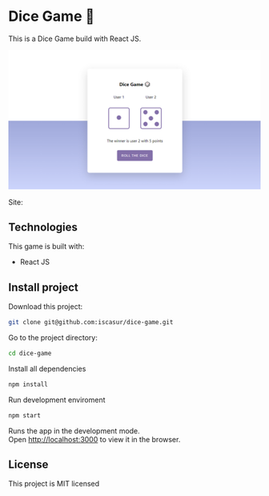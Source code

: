 # Dice Game 🎲

This is a Dice Game build with React JS.

![Dice Game 🎲](./static/dice-game.png)

Site:

## Technologies

This game is built with:

- React JS

## Install project

Download this project:

```sh
git clone git@github.com:iscasur/dice-game.git
```

Go to the project directory:

```sh
cd dice-game
```

Install all dependencies

```sh
npm install
```

Run development enviroment

```sh
npm start
```

Runs the app in the development mode.\
Open [http://localhost:3000](http://localhost:3000) to view it in the browser.

## License

This project is MIT licensed
